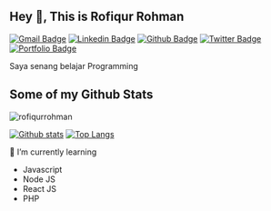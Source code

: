 ## Hey 👋, This is Rofiqur Rohman
[![Gmail Badge](https://img.shields.io/badge/-rofiqurrohman93@gmail.com-c14438?style=flat&logo=Gmail&logoColor=white&link=mailto:rofiqurrohman93@gmail.com)](mailto:rofiqurrohman93@gmail.com) 
[![Linkedin Badge](https://img.shields.io/badge/-rofiqurrohman-0072b1?style=flat&logo=Linkedin&logoColor=white&link=https://www.linkedin.com/in/rofiqurrohman/)](https://www.linkedin.com/in/rofiqurrohman/) [![Github Badge](https://img.shields.io/badge/-rofiqurrohman-grey?style=flat&logo=github&logoColor=white&link=https://github.com/rofiqurrohman/)](https://www.github.com/rofiqurrohman/) [![Twitter Badge](https://img.shields.io/badge/-rofiqurrohmn-00acee?style=flat&logo=twitter&logoColor=white&link=https://twitter.com/rofiqurrohmn/)](https://www.twitter.com/rofiqurrohmn/) [![Portfolio Badge](https://img.shields.io/badge/portfolio-web-blue?style=flat&link=rofiqurrohman.github.io/)](rofiqurrohman.github.io/) <p align='left'>Saya senang belajar Programming</p>
## Some of my Github Stats
<p align=left> <img src=https://komarev.com/ghpvc/?username=rofiqurrohman alt=rofiqurrohman /> </p>

[![Github stats](https://github-readme-stats.vercel.app/api?username=rofiqurrohman&show_icons=true&include_all_commits=true)](https://github.com/rofiqurrohman/github-readme-stats)
[![Top Langs](https://github-readme-stats.vercel.app/api/top-langs/?username=rofiqurrohman&layout=compact)](https://github.com/rofiqurrohman/github-readme-stats)

🌱 I’m currently learning
  - Javascript
  - Node JS
  - React JS
  - PHP

<!--
**rofiqurrohman/rofiqurrohman** is a ✨ _special_ ✨ repository because its `README.md` (this file) appears on your GitHub profile.

Here are some ideas to get you started:

- 🔭 I’m currently working on ...
- 🌱 I’m currently learning ...
- 👯 I’m looking to collaborate on ...
- 🤔 I’m looking for help with ...
- 💬 Ask me about ...
- 📫 How to reach me: ...
- 😄 Pronouns: ...
- ⚡ Fun fact: ...
-->
